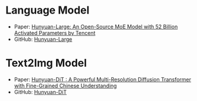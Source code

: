 # Language Model
+ Paper: [Hunyuan-Large: An Open-Source MoE Model with 52 Billion Activated Parameters by Tencent](https://arxiv.org/pdf/2411.02265)
+ GitHub: [Hunyuan-Large](https://github.com/Tencent/Tencent-Hunyuan-Large)

# Text2Img Model
+ Paper: [Hunyuan-DiT : A Powerful Multi-Resolution Diffusion Transformer with Fine-Grained Chinese Understanding](https://arxiv.org/pdf/2405.08748)
+ GitHub: [Hunyuan-DiT](https://github.com/Tencent/HunyuanDiT)